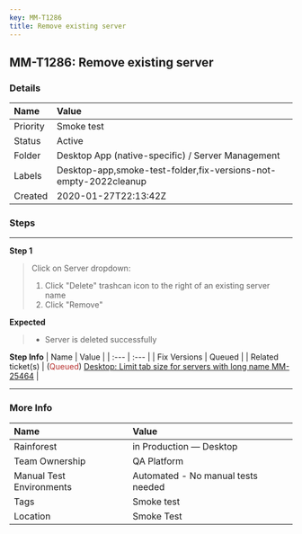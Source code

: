 ```yaml
---
key: MM-T1286
title: Remove existing server
---
```


## MM-T1286: Remove existing server

### Details

| Name     | Value                                                            |
| :------- | :--------------------------------------------------------------- |
| Priority | Smoke test                                                       |
| Status   | Active                                                           |
| Folder   | Desktop App (native-specific) / Server Management                |
| Labels   | Desktop-app,smoke-test-folder,fix-versions-not-empty-2022cleanup |
| Created  | 2020-01-27T22:13:42Z                                             |

### Steps

<hr/>

**Step 1**

> <article>Click on Server dropdown:<br /><ol><li>Click "Delete" trashcan icon to the right of an existing server name</li><li>Click "Remove"</li></ol></article>

**Expected**

> <article><ul><li>Server is deleted successfully</li></ul></article>

**Step Info**
| Name | Value |
| :--- | :--- |
| Fix Versions | Queued |
| Related ticket(s) | (<span style="color:rgb(184, 49, 47)">Queued</span>) <a href="https://mattermost.atlassian.net/browse/MM-25464">Desktop: Limit tab size for servers with long name MM-25464</a> |

<hr/>

### More Info

| Name                     | Value                              |
| :----------------------- | :--------------------------------- |
| Rainforest               | in Production — Desktop            |
| Team Ownership           | QA Platform                        |
| Manual Test Environments | Automated - No manual tests needed |
| Tags                     | Smoke test                         |
| Location                 | Smoke Test                         |
